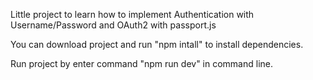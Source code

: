 Little project to learn how to implement Authentication with Username/Password and OAuth2 with passport.js

You can download project and run "npm intall" to install dependencies.

Run project by enter command "npm run dev" in command line.

